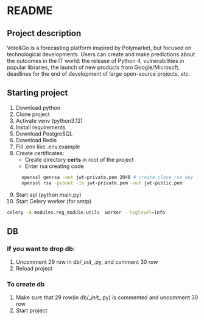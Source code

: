 # README
## Project description
Vote&Go is a forecasting platform inspired by Polymarket, but focused on technological developments. Users can create and make predictions about the outcomes in the IT world: the release of Python 4, vulnerabilities in popular libraries, the launch of new products from Google/Microsoft, deadlines for the end of development of large open-source projects, etc.
## Starting project
1. Download python
2. Clone project
3. Activate venv (python3.12)
4. Install requirements
5. Download PostgreSQL
6. Download Redis
7. Fill .env like .env.example
8. Create certificates:
   - Create directory **certs** in root of the project
   - Enter rsa creating code
   ```bash
     openssl genrsa -out jwt-private.pem 2048 # create close rsa key
     openssl rsa -pubout -in jwt-private.pem -out jwt-public.pem
   ```
10. Start api (python main.py)
11. Start Celery worker (for smtp)

```bash
celery -A modules.reg_module.utils  worker --loglevel=info
```

## DB

### If you want to drop db:

1. Uncomment 29 row in db/\__init\__.py, and comment 30 row
2. Reload project

### To create db

1. Make sure that 29 row(in db/\__init\__.py) is commented and uncomment 30 row
2. Start project
